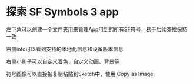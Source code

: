 # 探索 SF Symbols 3 app

左下角可以创建一个文件夹用来管理App用到的所有SF符号，易于后续查找保持一致

右侧info可以看到支持的本地化信息和设备版本信息

右侧小刷子可以自定义着色，自定义动画、背景等

符号图像可以直接被复制粘贴到Sketch中，使用 Copy as Image



